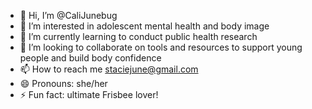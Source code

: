 - 👋 Hi, I’m @CaliJunebug
- 👀 I’m interested in adolescent mental health and body image
- 🌱 I’m currently learning to conduct public health research 
- 💞️ I’m looking to collaborate on tools and resources to support young people and build body confidence 
- 📫 How to reach me staciejune@gmail.com 
- 😄 Pronouns: she/her
- ⚡ Fun fact: ultimate Frisbee lover!

<!---
CaliJunebug/CaliJunebug is a ✨ special ✨ repository because its `README.md` (this file) appears on your GitHub profile.
You can click the Preview link to take a look at your changes.
--->
